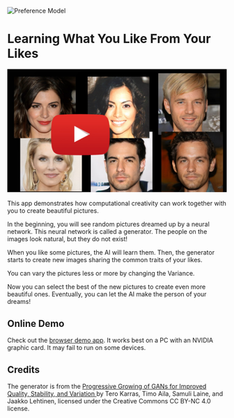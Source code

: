 ![Preference Model](https://github.com/ivan-alles/preference-model/workflows/client/badge.svg)

# Learning What You Like From Your Likes

[![Video Intro](/assets/youtube_thumbnail.jpg)](https://youtu.be/7jcK6ndK4tY "Video Intro")

This app demonstrates how computational creativity can work together with you to create beautiful pictures.

In the beginning, you will see random pictures dreamed up by a neural network. This neural network is called a generator. The people on the images look natural, but they do not exist!

When you like some pictures, the AI will learn them. Then, the generator starts to create new images sharing the common traits of your likes.

You can vary the pictures less or more by changing the Variance.

Now you can select the best of the new pictures to create even more beautiful ones. Eventually, you can let the AI make the person of your dreams!

## Online Demo
Check out the [browser demo app](https://ivan-alles.github.io/preference-model/). It works best on a PC with an NVIDIA graphic card. It may fail to run on some devices.

## Credits
The generator is from the [Progressive Growing of GANs for Improved Quality, Stability, and Variation
](https://github.com/tkarras/progressive_growing_of_gans) by Tero Karras, Timo Aila, Samuli Laine, and Jaakko Lehtinen, 
licensed under the Creative Commons CC BY-NC 4.0 license.


